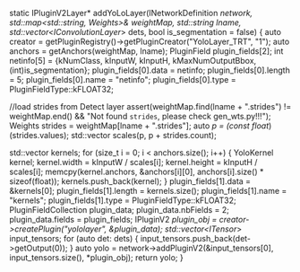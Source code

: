static IPluginV2Layer* addYoLoLayer(INetworkDefinition *network, std::map<std::string, Weights>& weightMap, std::string lname, std::vector<IConvolutionLayer*> dets, bool is_segmentation = false) {
  auto creator = getPluginRegistry()->getPluginCreator("YoloLayer_TRT", "1");
  auto anchors = getAnchors(weightMap, lname);
  PluginField plugin_fields[2];
  int netinfo[5] = {kNumClass, kInputW, kInputH, kMaxNumOutputBbox, (int)is_segmentation};
  plugin_fields[0].data = netinfo;
  plugin_fields[0].length = 5;
  plugin_fields[0].name = "netinfo";
  plugin_fields[0].type = PluginFieldType::kFLOAT32;

  //load strides from Detect layer
  assert(weightMap.find(lname + ".strides") != weightMap.end() && "Not found `strides`, please check gen_wts.py!!!");
  Weights strides = weightMap[lname + ".strides"];
  auto *p = (const float*)(strides.values);
  std::vector<int> scales(p, p + strides.count);

  std::vector<YoloKernel> kernels;
  for (size_t i = 0; i < anchors.size(); i++) {
    YoloKernel kernel;
    kernel.width = kInputW / scales[i];
    kernel.height = kInputH / scales[i];
    memcpy(kernel.anchors, &anchors[i][0], anchors[i].size() * sizeof(float));
    kernels.push_back(kernel);
  }
  plugin_fields[1].data = &kernels[0];
  plugin_fields[1].length = kernels.size();
  plugin_fields[1].name = "kernels";
  plugin_fields[1].type = PluginFieldType::kFLOAT32;
  PluginFieldCollection plugin_data;
  plugin_data.nbFields = 2;
  plugin_data.fields = plugin_fields;
  IPluginV2 *plugin_obj = creator->createPlugin("yololayer", &plugin_data);
  std::vector<ITensor*> input_tensors;
  for (auto det: dets) {
    input_tensors.push_back(det->getOutput(0));
  }
  auto yolo = network->addPluginV2(&input_tensors[0], input_tensors.size(), *plugin_obj);
  return yolo;
}
